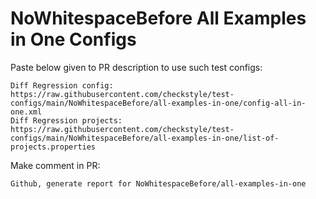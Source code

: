 # NoWhitespaceBefore All Examples in One Configs
Paste below given to PR description to use such test configs:
```
Diff Regression config: https://raw.githubusercontent.com/checkstyle/test-configs/main/NoWhitespaceBefore/all-examples-in-one/config-all-in-one.xml
Diff Regression projects: https://raw.githubusercontent.com/checkstyle/test-configs/main/NoWhitespaceBefore/all-examples-in-one/list-of-projects.properties
```
Make comment in PR:
```
Github, generate report for NoWhitespaceBefore/all-examples-in-one
```
